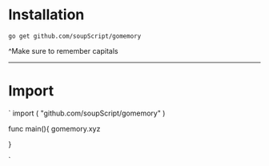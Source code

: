 # Installation

`go get github.com/soupScript/gomemory`

^Make sure to remember capitals

____________________________________________________________

# Import


`
import (
"github.com/soupScript/gomemory"
)

func main(){
gomemory.xyz

}

`
